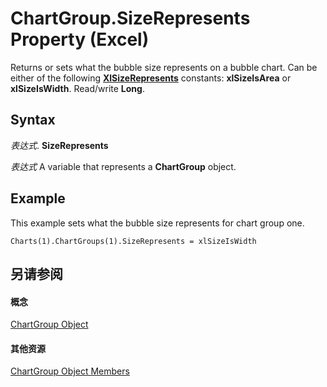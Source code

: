 
# ChartGroup.SizeRepresents Property (Excel)

Returns or sets what the bubble size represents on a bubble chart. Can be either of the following  **[XlSizeRepresents](f763619b-99ae-3b7b-0b81-72a1e2b51fa7.md)** constants: **xlSizeIsArea** or **xlSizeIsWidth**. Read/write **Long**.


## Syntax

 _表达式_. **SizeRepresents**

 _表达式_ A variable that represents a **ChartGroup** object.


## Example

This example sets what the bubble size represents for chart group one.


```
Charts(1).ChartGroups(1).SizeRepresents = xlSizeIsWidth
```


## 另请参阅


#### 概念


[ChartGroup Object](7eee66c5-04a7-fd86-6e34-4c22ccaf8de0.md)
#### 其他资源


[ChartGroup Object Members](http://msdn.microsoft.com/library/2d31f7af-d639-c8f4-0714-08fc618ec92d%28Office.15%29.aspx)